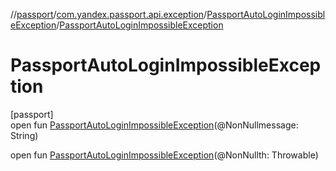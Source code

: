 //[passport](../../../index.md)/[com.yandex.passport.api.exception](../index.md)/[PassportAutoLoginImpossibleException](index.md)/[PassportAutoLoginImpossibleException](-passport-auto-login-impossible-exception.md)

# PassportAutoLoginImpossibleException

[passport]\
open fun [PassportAutoLoginImpossibleException](-passport-auto-login-impossible-exception.md)(@NonNullmessage: String)

open fun [PassportAutoLoginImpossibleException](-passport-auto-login-impossible-exception.md)(@NonNullth: Throwable)
